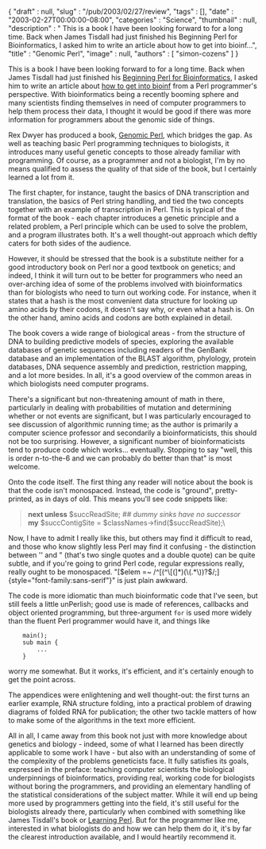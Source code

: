 {
   "draft" : null,
   "slug" : "/pub/2003/02/27/review",
   "tags" : [],
   "date" : "2003-02-27T00:00:00-08:00",
   "categories" : "Science",
   "thumbnail" : null,
   "description" : " This is a book I have been looking forward to for a long time. Back when James Tisdall had just finished his Beginning Perl for Bioinformatics, I asked him to write an article about how to get into bioinf...",
   "title" : "Genomic Perl",
   "image" : null,
   "authors" : [
      "simon-cozens"
   ]
}





This is a book I have been looking forward to for a long time. Back when
James Tisdall had just finished his [Beginning Perl for
Bioinformatics](http://www.oreilly.com/catalog/begperlbio/), I asked him
to write an article about [how to get into
bioinf](/pub/a/2002/01/02/bioinf.html) from a Perl programmer's
perspective. With bioinformatics being a recently booming sphere and
many scientists finding themselves in need of computer programmers to
help them process their data, I thought it would be good if there was
more information for programmers about the genomic side of things.

Rex Dwyer has produced a book, [Genomic
Perl](http://books.cambridge.org/052180177X.htm), which bridges the gap.
As well as teaching basic Perl programming techniques to biologists, it
introduces many useful genetic concepts to those already familiar with
programming. Of course, as a programmer and not a biologist, I'm by no
means qualified to assess the quality of that side of the book, but I
certainly learned a lot from it.

The first chapter, for instance, taught the basics of DNA transcription
and translation, the basics of Perl string handling, and tied the two
concepts together with an example of transcription in Perl. This is
typical of the format of the book - each chapter introduces a genetic
principle and a related problem, a Perl principle which can be used to
solve the problem, and a program illustrates both. It's a well
thought-out approach which deftly caters for both sides of the audience.

However, it should be stressed that the book is a substitute neither for
a good introductory book on Perl nor a good textbook on genetics; and
indeed, I think it will turn out to be better for programmers who need
an over-arching idea of some of the problems involved with
bioinformatics than for biologists who need to turn out working code.
For instance, when it states that a hash is the most convenient data
structure for looking up amino acids by their codons, it doesn't say
why, or even what a hash is. On the other hand, amino acids and codons
are both explained in detail.

The book covers a wide range of biological areas - from the structure of
DNA to building predictive models of species, exploring the available
databases of genetic sequences including readers of the GenBank database
and an implementation of the BLAST algorithm, phylology, protein
databases, DNA sequence assembly and prediction, restriction mapping,
and a lot more besides. In all, it's a good overview of the common areas
in which biologists need computer programs.

There's a significant but non-threatening amount of math in there,
particularly in dealing with probabilities of mutation and determining
whether or not events are significant, but I was particularly encouraged
to see discussion of algorithmic running time; as the author is
primarily a computer science professor and secondarily a
bioinformaticists, this should not be too surprising. However, a
significant number of bioinformaticists tend to produce code which
works... eventually. Stopping to say "well, this is order n-to-the-6 and
we can probably do better than that" is most welcome.

Onto the code itself. The first thing any reader will notice about the
book is that the code isn't monospaced. Instead, the code is "ground",
pretty-printed, as in days of old. This means you'll see code snippets
like:

> **next unless** \$succReadSite; *\#\# dummy sinks have no successor*\
> **my** \$succContigSite = \$classNames-&gt;find(\$succReadSite);\

Now, I have to admit I really like this, but others may find it
difficult to read, and those who know slightly less Perl may find it
confusing - the distinction between '' and " (that's two single quotes
and a double quote) can be quite subtle, and if you're going to grind
Perl code, regular expressions really, really ought to be monospaced.
"[\$elem =\~
/\^\[(\^\\\[(\]\*)(\\(.\*\\))?\$/;]{style="font-family:sans-serif"}" is
just plain awkward.

The code is more idiomatic than much bioinformatic code that I've seen,
but still feels a little unPerlish; good use is made of references,
callbacks and object oriented programming, but three-argument `for` is
used more widely than the fluent Perl programmer would have it, and
things like

        main();
        sub main {
            ...
        }

worry me somewhat. But it works, it's efficient, and it's certainly
enough to get the point across.

The appendices were enlightening and well thought-out: the first turns
an earlier example, RNA structure folding, into a practical problem of
drawing diagrams of folded RNA for publication; the other two tackle
matters of how to make some of the algorithms in the text more
efficient.

All in all, I came away from this book not just with more knowledge
about genetics and biology - indeed, some of what I learned has been
directly applicable to some work I have - but also with an understanding
of some of the complexity of the problems geneticists face. It fully
satisfies its goals, expressed in the preface: teaching computer
scientists the biological underpinnings of bioinformatics, providing
real, working code for biologists without boring the programmers, and
providing an elementary handling of the statistical considerations of
the subject matter. While it will end up being more used by programmers
getting into the field, it's still useful for the biologists already
there, particularly when combined with something like James Tisdall's
book or [Learning Perl](http://www.oreilly.com/catalog/lperl3). But for
the programmer like me, interested in what biologists do and how we can
help them do it, it's by far the clearest introduction available, and I
would heartily recommend it.


